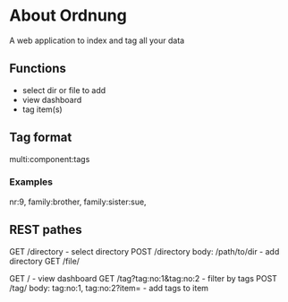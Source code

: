 # About Ordnung

A web application to index and tag all your data

## Functions

* select dir or file to add
* view dashboard
* tag item(s)

## Tag format

multi:component:tags

### Examples

nr:9, family:brother, family:sister:sue, 

## REST pathes

GET /directory - select directory
POST /directory body: /path/to/dir - add directory
GET /file/<hash>

GET / - view dashboard
GET /tag?tag:no:1&tag:no:2 - filter by tags
POST /tag/<hash> body: tag:no:1, tag:no:2?item= - add tags to item